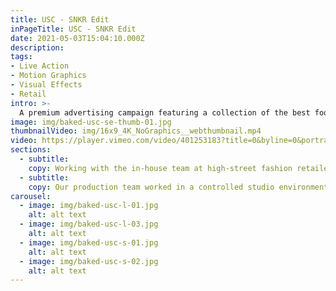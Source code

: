 ```yaml
---
title: USC - SNKR Edit
inPageTitle: USC - SNKR Edit
date: 2021-05-03T15:04:10.000Z
description:
tags:
- Live Action
- Motion Graphics
- Visual Effects
- Retail
intro: >-
  A premium advertising campaign featuring a collection of the best footwear on offer at the high-street retailer USC.
image: img/baked-usc-se-thumb-01.jpg
thumbnailVideo: img/16x9_4K_NoGraphics__webthumbnail.mp4
video: https://player.vimeo.com/video/401253183?title=0&byline=0&portrait=0
sections:
  - subtitle:
    copy: Working with the in-house team at high-street fashion retailer USC, our production team produced, captured and edited TVC quality content for use on social media, eCommerce and supporting marketing.
  - subtitle:
    copy: Our production team worked in a controlled studio environment at the prestigious Holborn Studios. Capturing multiple looks, we shot throughout the day using a RED Helium on a MoviPro with our first AC pulling focus for those big push in-and-out shots.
carousel:
  - image: img/baked-usc-l-01.jpg
    alt: alt text
  - image: img/baked-usc-l-03.jpg
    alt: alt text
  - image: img/baked-usc-s-01.jpg
    alt: alt text
  - image: img/baked-usc-s-02.jpg
    alt: alt text
---
```

